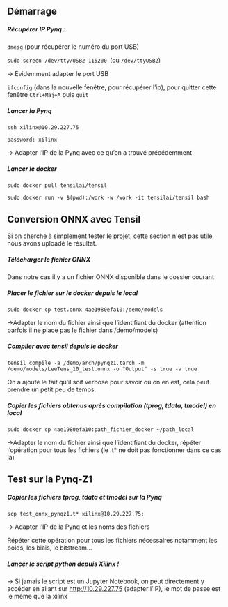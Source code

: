 ## Démarrage

##### Récupérer IP Pynq :

`dmesg` (pour récupérer le numéro du port USB)

`sudo screen /dev/tty/USB2 115200 `(ou `/dev/ttyUSB2`)

→ Évidemment adapter le port USB  

`ifconfig` (dans la nouvelle fenêtre, pour récupérer l’ip), pour quitter cette fenêtre `Ctrl+Maj+A` puis  `quit `  


##### Lancer la Pynq  

`ssh xilinx@10.29.227.75`

`password: xilinx`

→ Adapter l’IP de la Pynq avec ce qu’on a trouvé précédemment


##### Lancer le docker 

`sudo docker pull tensilai/tensil`

`sudo docker run -v $(pwd):/work -w /work -it tensilai/tensil bash`


## Conversion ONNX avec Tensil

Si on cherche à simplement tester le projet, cette section n'est pas utile, nous avons uploadé le résultat.

##### Télécharger le fichier ONNX

Dans notre cas il y a un fichier ONNX disponible dans le dossier courant

##### Placer le fichier sur le docker depuis le local 

`sudo docker cp test.onnx 4ae1980efa10:/demo/models`

→Adapter le nom du fichier ainsi que l’identifiant du docker (attention parfois il ne place pas le fichier dans /demo/models)

##### Compiler avec tensil depuis le docker 

`tensil compile -a /demo/arch/pynqz1.tarch -m /demo/models/LeeTens_10_test.onnx -o "Output" -s true -v true`

On a ajouté le fait qu’il soit verbose pour savoir où on en est, cela peut prendre un petit peu de temps.

##### Copier les fichiers obtenus après compilation (tprog, tdata, tmodel) en local  

`sudo docker cp 4ae1980efa10:path_fichier_docker ~/path_local`

→Adapter le nom du fichier ainsi que l’identifiant du docker, répéter l’opération pour tous les fichiers (le .t* ne doit pas fonctionner dans ce cas là)


## Test sur la Pynq-Z1

##### Copier les fichiers tprog, tdata et tmodel sur la Pynq 

`scp test_onnx_pynqz1.t* xilinx@10.29.227.75:`

→ Adapter l’IP de la Pynq et les noms des fichiers

Répéter cette opération pour tous les fichiers nécessaires notamment les poids, les biais, le bitstream…

##### Lancer le script python depuis Xilinx !

→ Si jamais le script est un Jupyter Notebook, on peut directement y accéder en allant sur http://10.29.227.75 (adapter l’IP), le mot de passe est le même que la xilinx

